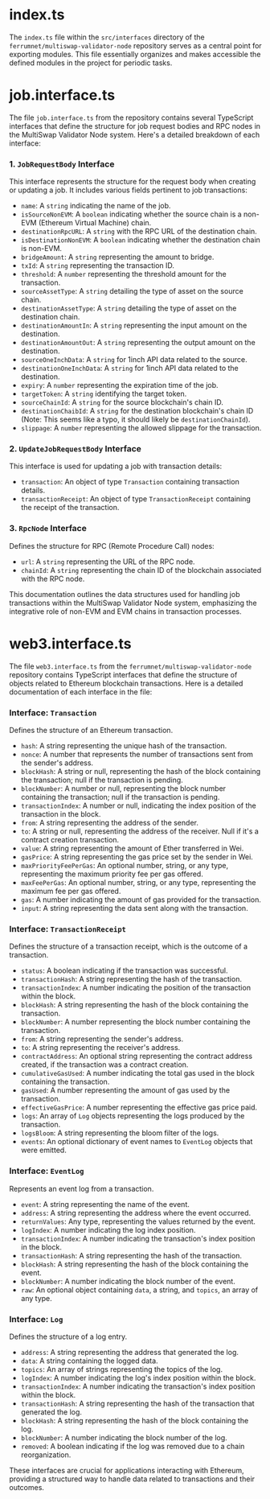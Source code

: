 # index.ts

The `index.ts` file within the `src/interfaces` directory of the `ferrumnet/multiswap-validator-node` repository serves as a central point for exporting modules. This file essentially organizes and makes accessible the defined modules in the project for periodic tasks.

# job.interface.ts

The file `job.interface.ts` from the repository contains several TypeScript interfaces that define the structure for job request bodies and RPC nodes in the MultiSwap Validator Node system. Here's a detailed breakdown of each interface:

### 1\. `JobRequestBody` Interface

This interface represents the structure for the request body when creating or updating a job. It includes various fields pertinent to job transactions:

-   `name`: A `string` indicating the name of the job.
-   `isSourceNonEVM`: A `boolean` indicating whether the source chain is a non-EVM (Ethereum Virtual Machine) chain.
-   `destinationRpcURL`: A `string` with the RPC URL of the destination chain.
-   `isDestinationNonEVM`: A `boolean` indicating whether the destination chain is non-EVM.
-   `bridgeAmount`: A `string` representing the amount to bridge.
-   `txId`: A `string` representing the transaction ID.
-   `threshold`: A `number` representing the threshold amount for the transaction.
-   `sourceAssetType`: A `string` detailing the type of asset on the source chain.
-   `destinationAssetType`: A `string` detailing the type of asset on the destination chain.
-   `destinationAmountIn`: A `string` representing the input amount on the destination.
-   `destinationAmountOut`: A `string` representing the output amount on the destination.
-   `sourceOneInchData`: A `string` for 1inch API data related to the source.
-   `destinationOneInchData`: A `string` for 1inch API data related to the destination.
-   `expiry`: A `number` representing the expiration time of the job.
-   `targetToken`: A `string` identifying the target token.
-   `sourceChainId`: A `string` for the source blockchain's chain ID.
-   `destinationChaibId`: A `string` for the destination blockchain's chain ID (Note: This seems like a typo, it should likely be `destinationChainId`).
-   `slippage`: A `number` representing the allowed slippage for the transaction.

### 2\. `UpdateJobRequestBody` Interface

This interface is used for updating a job with transaction details:

-   `transaction`: An object of type `Transaction` containing transaction details.
-   `transactionReceipt`: An object of type `TransactionReceipt` containing the receipt of the transaction.

### 3\. `RpcNode` Interface

Defines the structure for RPC (Remote Procedure Call) nodes:

-   `url`: A `string` representing the URL of the RPC node.
-   `chainId`: A `string` representing the chain ID of the blockchain associated with the RPC node.

This documentation outlines the data structures used for handling job transactions within the MultiSwap Validator Node system, emphasizing the integrative role of non-EVM and EVM chains in transaction processes.

# web3.interface.ts

The file `web3.interface.ts` from the `ferrumnet/multiswap-validator-node` repository contains TypeScript interfaces that define the structure of objects related to Ethereum blockchain transactions. Here is a detailed documentation of each interface in the file:

### Interface: `Transaction`

Defines the structure of an Ethereum transaction.

-   `hash`: A string representing the unique hash of the transaction.
-   `nonce`: A number that represents the number of transactions sent from the sender's address.
-   `blockHash`: A string or null, representing the hash of the block containing the transaction; null if the transaction is pending.
-   `blockNumber`: A number or null, representing the block number containing the transaction; null if the transaction is pending.
-   `transactionIndex`: A number or null, indicating the index position of the transaction in the block.
-   `from`: A string representing the address of the sender.
-   `to`: A string or null, representing the address of the receiver. Null if it's a contract creation transaction.
-   `value`: A string representing the amount of Ether transferred in Wei.
-   `gasPrice`: A string representing the gas price set by the sender in Wei.
-   `maxPriorityFeePerGas`: An optional number, string, or any type, representing the maximum priority fee per gas offered.
-   `maxFeePerGas`: An optional number, string, or any type, representing the maximum fee per gas offered.
-   `gas`: A number indicating the amount of gas provided for the transaction.
-   `input`: A string representing the data sent along with the transaction.

### Interface: `TransactionReceipt`

Defines the structure of a transaction receipt, which is the outcome of a transaction.

-   `status`: A boolean indicating if the transaction was successful.
-   `transactionHash`: A string representing the hash of the transaction.
-   `transactionIndex`: A number indicating the position of the transaction within the block.
-   `blockHash`: A string representing the hash of the block containing the transaction.
-   `blockNumber`: A number representing the block number containing the transaction.
-   `from`: A string representing the sender's address.
-   `to`: A string representing the receiver's address.
-   `contractAddress`: An optional string representing the contract address created, if the transaction was a contract creation.
-   `cumulativeGasUsed`: A number indicating the total gas used in the block containing the transaction.
-   `gasUsed`: A number representing the amount of gas used by the transaction.
-   `effectiveGasPrice`: A number representing the effective gas price paid.
-   `logs`: An array of `Log` objects representing the logs produced by the transaction.
-   `logsBloom`: A string representing the bloom filter of the logs.
-   `events`: An optional dictionary of event names to `EventLog` objects that were emitted.

### Interface: `EventLog`

Represents an event log from a transaction.

-   `event`: A string representing the name of the event.
-   `address`: A string representing the address where the event occurred.
-   `returnValues`: Any type, representing the values returned by the event.
-   `logIndex`: A number indicating the log index position.
-   `transactionIndex`: A number indicating the transaction's index position in the block.
-   `transactionHash`: A string representing the hash of the transaction.
-   `blockHash`: A string representing the hash of the block containing the event.
-   `blockNumber`: A number indicating the block number of the event.
-   `raw`: An optional object containing `data`, a string, and `topics`, an array of any type.

### Interface: `Log`

Defines the structure of a log entry.

-   `address`: A string representing the address that generated the log.
-   `data`: A string containing the logged data.
-   `topics`: An array of strings representing the topics of the log.
-   `logIndex`: A number indicating the log's index position within the block.
-   `transactionIndex`: A number indicating the transaction's index position within the block.
-   `transactionHash`: A string representing the hash of the transaction that generated the log.
-   `blockHash`: A string representing the hash of the block containing the log.
-   `blockNumber`: A number indicating the block number of the log.
-   `removed`: A boolean indicating if the log was removed due to a chain reorganization.

These interfaces are crucial for applications interacting with Ethereum, providing a structured way to handle data related to transactions and their outcomes.